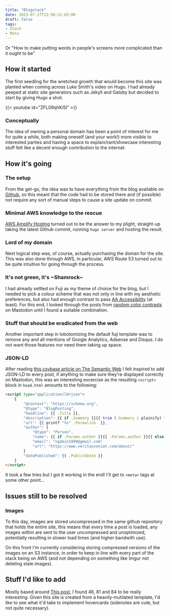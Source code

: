 ```yaml
---
title: "Blogstack"
date: 2023-07-27T23:50:31-03:00
draft: false
tags:
- Stack
- Meta
---
```


Or "How to make putting words in people's screens more complicated than it ought to be"

<!--more-->

## How it started

The first seedling for the wretched growth that would become this site was planted when coming across Luke Smith's video on Hugo. I had already peeped at static site generators such as Jekyll and Gatsby but decided to start by giving Hugo a shot.

{{< youtube id="ZFL09qhKi5I" >}}

### Conceptually

The idea of owning a personal domain has been a point of interest for me for quite a while, both making oneself (and your work!) more visible to interested parties and having a space to explain/rant/showcase interesting stuff felt like a decent enough contribution to the internet.

## How it's going

### The setup

From the get-go, the idea was to have everything from the blog available on [Github](https://github.com/UsernameTaken420/veritasVeniat), so this meant that the code had to be stored there and (if possible) not require any sort of manual steps to cause a site update on commit.

### Minimal AWS knowledge to the rescue

[AWS Amplify Hosting](https://docs.aws.amazon.com/amplify/latest/userguide/welcome.html) turned out to be the answer to my plight, straight-up taking the latest Github commit, running `hugo server` and hosting the result.

### Lord of my domain

Next logical step was, of course, actually purchasing the doman for the site. This was also done through AWS, in particular, AWS Route 53 turned out to be quite intuitive for going through the process.

### It's not green, it's ~Shamrock~

I had already settled on Fuji as my theme of choice for the blog, but I needed to pick a colour scheme that was not only in line with my aesthetic preferences, but also had enough contrast to pass [AA Accessibility](https://www.w3.org/WAI/WCAG21/Understanding/contrast-minimum.html) (at least). For this end, I looked through the posts from [random color contrasts](https://botsin.space/@randomColorContrasts) on Mastodon until I found a suitable combination.

### Stuff that should be eradicated from the web

Another important step in lobotomizing the default fuji template was to remove any and all mentions of Google Analytics, Adsense and Disqus. I do not want those features nor need them taking up space.

### JSON-LD

After reading [this csvbase article on The Semantic Web](https://csvbase.com/blog/13) I felt inspired to add JSON-LD to every post, if anything to make sure they're displayed correctly on Mastodon, this was an interesting excercise as the resulting `<script>` block in `head.html` amounts to the following:
```html
<script type="application/ld+json">
	{
		"@context": "https://schema.org",
		"@type": "BlogPosting",
		"headline": {{ .Title }},
		"description": {{ if .Summary }}{{ trim (.Summary | plainify) "\n" }}{{ else }}{{ .Site.Params.description }}{{ end }},
		"url": {{ printf "%s" .Permalink  }},
		"author": {
			"@type": "Person",
			"name": {{ if .Params.author }}{{ .Params.author }}{{ else }}{{ .Site.Params.author }}{{ end }},
			"email": "ngabin1999@gmail.com"
			"url": "https://www.veritasveniat.com/about/"
		}
		"datePublished": {{ .PublishDate }}
	}
</script>
```
It took a few tries but I got it working in the end! I'll get to `<meta>` tags at some other point...

## Issues still to be resolved

### Images

To this day, images are stored uncompressed in the same github repository that holds the entire site, this means that every time a post is loaded, any images within are sent to the user uncompressed and unoptimized, potentially resulting in slower load times (and higher bandwith use).

On this front I'm currently considering storing compressed versions of the images on an S3 instance, in order to keep in line with every part of the stack being on AWS (and not depending on something like Imgur not deleting stale images).

## Stuff I'd like to add

Mostly based around [This post](https://jamesg.blog/2024/02/19/personal-website-ideas/), I found 46, 81 and 84 to be really interesting. Given this site is created from a heavily-mutilated template, I'd like to see what it'd take to implement hovercards (sidenotes are cute, but not quite necessary).
